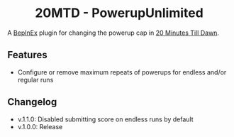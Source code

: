 <h1 align="center">20MTD - PowerupUnlimited</h1>

A [BepInEx](https://github.com/BepInEx/BepInEx/releases) plugin for changing the powerup cap in [20 Minutes Till Dawn](https://store.steampowered.com/app/1966900/20_Minutes_Till_Dawn/).

## Features
- Configure or remove maximum repeats of powerups for endless and/or regular runs

## Changelog
- v.1.1.0:  Disabled submitting score on endless runs by default
- v.1.0.0:  Release
